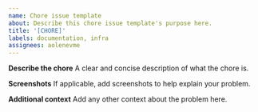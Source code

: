 ```yaml
---
name: Chore issue template
about: Describe this chore issue template's purpose here.
title: '[CHORE]'
labels: documentation, infra
assignees: aolenevme
---
```


**Describe the chore**
A clear and concise description of what the chore is.

**Screenshots**
If applicable, add screenshots to help explain your problem.

**Additional context**
Add any other context about the problem here.
